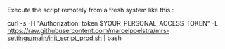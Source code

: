 Execute the script remotely from a fresh system like this :


curl -s -H "Authorization: token $YOUR_PERSONAL_ACCESS_TOKEN" -L https://raw.githubusercontent.com/marcelpoelstra/mrs-settings/main/init_script_prod.sh | bash
